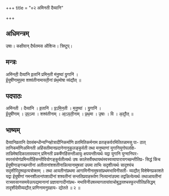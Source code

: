 +++
title = "०२ अमिनती दैव्यानि"

+++
## अधिमन्त्रम्
उषाः। कक्षीवान् दैर्घतमस औशिजः। त्रिष्टुप्।

## मन्त्रः
अमि॑नती॒ दैव्या॑नि व्र॒तानि॑ प्रमिन॒ती म॑नु॒ष्या॑ यु॒गानि॑ ।  
ई॒युषी॑णामुप॒मा शश्व॑तीनामायती॒नां प्र॑थ॒मोषा व्य॑द्यौत् ॥

## पदपाठः
अमि॑नती । दैव्या॑नि । व्र॒तानि॑ । प्र॒ऽमि॒न॒ती । म॒नु॒ष्या॑ । यु॒गानि॑ ।  
ई॒युषी॑णाम् । उ॒प॒ऽमा । शश्व॑तीनाम् । आ॒ऽय॒ती॒नाम् । प्र॒थ॒मा । उ॒षाः । वि । अ॒द्यौ॒त् ॥

## भाष्यम्
दैव्यानिव्रतानि देवसंबन्धीन्यग्निहोत्रादीनिकर्माणि व्रतमितिकर्मनाम व्रतङ्कर्वरमितितन्नामसु पा- ठात् तानिकर्माणिअमिनती अहिंसतीमानप्रदानेनानुकूलङ्कुर्वती तथा मनुष्याणां युगानियुगोपलक्षि- तान्निमेषादिकालावयवान् प्रमिनती प्रकर्षेणहिंसन्तीआयुः क्षपयन्तीत्यर्थः यद्वा युगानि युग्मानिपर- स्परसंयोगंप्रमिनतीहिंसन्तीवियोगङ्कुर्वतीत्यर्थः उषः कालेसर्वेयथायथंस्वस्वव्यापारायगच्छन्तीतिप्र- सिद्धं किंच ईयुषीणाङ्गच्छन्तीनां अतीतानांशशतीनान्नित्यानामुषसां उपमा ताभिः सदृशीत्यर्थः सादृश्यंच सदृशीरिदुश्वइत्यत्रोक्तम् । तथा आयतीनांप्रथमा आगामिनीनामुषसांप्रथमभाविनीसती- व्यद्यौत् विशेषेणप्रकाशते यद्वा ईयुषीणां गमनशीलानांपशादीनां शश्वतीनां सन्ततिप्रवाहरूपेण नित्यानांउपमा तद्वन्नित्येत्यर्थः तथाआयतीनां रात्र्यवसानसमयेउत्पद्यमानानां प्रज्ञावागादीनांप्रथ- मभाविनीउषस्यागतायांवाचोबुद्धयश्चस्फुरन्तीतिप्रसिद्धम् तादृशीदेवीव्यद्यौत् प्राणिनामनुग्रहाय- द्योतते ॥ २ ॥